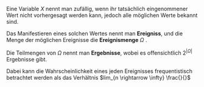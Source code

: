 Eine Variable $X$ nennt man zufällig, wenn ihr tatsächlich eingenommener Wert nicht vorhergesagt werden kann, jedoch alle möglichen Werte bekannt sind. 

Das Manifestieren eines solchen Wertes nennt man **Ereigniss**, und die Menge der möglichen Ereignisse die **Ereignismenge** $\Omega$ .

Die Teilmengen von $\Omega$ nennt man **Ergebnisse**, wobei es offensichtlich $2^{|\Omega|}$ Ergebnisse gibt.

Dabei kann die Wahrscheinlichkeit eines jeden Ereignisses frequentistisch betrachtet werden als das Verhältnis $lim_{n \rightarrow \infty} \frac{}{}$



